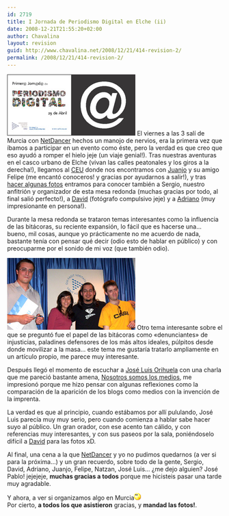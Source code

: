 ```yaml
---
id: 2719
title: I Jornada de Periodismo Digital en Elche (ii)
date: 2008-12-21T21:55:20+02:00
author: Chavalina
layout: revision
guid: http://www.chavalina.net/2008/12/21/414-revision-2/
permalink: /2008/12/21/414-revision-2/
---
```

<img class="imgizqda" src="/imagenes/fotos/jornadas-elche.jpg" alt="Folleto publicitario de las jornadas" /> El viernes a las 3 sal&iacute; de Murcia con <a href="http://www.netdancerplanet.info/" target="_blank">NetDancer</a> hechos un manojo de nervios, era la primera vez que &iacute;bamos a participar en un evento como éste, pero la verdad es que creo que eso ayudó a romper el hielo jeje (un viaje genial!). Tras nuestras aventuras en el casco urbano de Elche (vivan las calles peatonales y los giros a la derecha!), llegamos al <a href="http://www.uch.ceu.es/" target="_blank">CEU</a> donde nos encontramos con <a href="http://blackshell.usebox.net/" target="_blank">Juanjo</a> y su amigo Felipe (me encantó conoceros! y gracias por ayudarnos a salir!), y tras <a href="http://www.flickr.com/photos/netdancer/11688138/" target="_blank">hacer algunas fotos</a> entramos para conocer también a Sergio, nuestro anfitrión y organizador de esta mesa redonda (muchas gracias por todo, al final salió perfecto!), a <a href="http://www.caleidos.org/" target="_blank">David</a> (fotógrafo compulsivo jeje) y a <a href="http://www.diariodeunjabali.com/" target="_blank">Adriano</a> (muy impresionante en persona!).

Durante la mesa redonda se trataron temas interesantes como la influencia de las bitácoras, su reciente expansión, lo fácil que es hacerse una… bueno, mil cosas, aunque yo prácticamente no me acuerdo de nada, bastante ten&iacute;a con pensar qué decir (odio esto de hablar en p&uacute;blico) y con preocuparme por el sonido de mi voz (que también odio).

<img class="imgizqda" src="/imagenes/fotos/mesa-redonda-elche.jpg" alt="Adriano, yo misma, David y Jose Pablo" /> Otro tema interesante sobre el que se preguntó fue el papel de las bitácoras como «denunciantes» de injusticias, paladines defensores de los más altos ideales, p&uacute;lpitos desde donde movilizar a la masa… este tema me gustar&iacute;a tratarlo ampliamente en un art&iacute;culo propio, me parece muy interesante.

Después llegó el momento de escuchar a <a href="http://ecuaderno.com/" target="_blank">José Luis Orihuela</a> con una charla que me pareció bastante amena, <a href="http://www.ecuaderno.com/archives/000661.php" target="_blank">Nosotros somos los medios</a>, me impresionó porque me hizo pensar con algunas reflexiones como la comparación de la aparición de los blogs como medios con la invención de la imprenta.

La verdad es que al principio, cuando estábamos por all&iacute; pululando, José Luis parec&iacute;a muy muy serio, pero cuando comienza a hablar sabe hacer suyo al p&uacute;blico. Un gran orador, con ese acento tan cálido, y con referencias muy interesantes, y con sus paseos por la sala, poniéndoselo dif&iacute;cil a <a href="http://www.caleidos.org/" target="_blank">David</a> para las fotos xD.

Al final, una cena a la que <a href="http://www.netdancerplanet.info/" target="_blank">NetDancer</a> y yo no pudimos quedarnos (a ver si para la próxima…) y un gran recuerdo, sobre todo de la gente, Sergio, David, Adriano, Juanjo, Felipe, Natzan, José Luis… &iquest;me dejo alguien? José Pablo! jejejeje, **muchas gracias a todos** porque me hicisteis pasar una tarde muy agradable.

Y ahora, a ver si organizamos algo en Murcia![emo](/imagenes/emoticonos/pensativo.gif)  
Por cierto, **a todos los que asistieron** gracias, y **mandad las fotos!**.